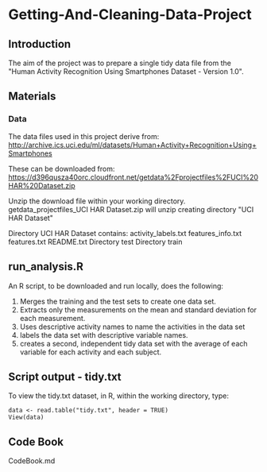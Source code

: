 # Getting-And-Cleaning-Data-Project
## Introduction
The aim of the project was to prepare a single tidy data file from the "Human Activity Recognition Using Smartphones Dataset - Version 1.0".

## Materials
### Data 
The data files used in this project derive from:
http://archive.ics.uci.edu/ml/datasets/Human+Activity+Recognition+Using+Smartphones

These can be downloaded from:
https://d396qusza40orc.cloudfront.net/getdata%2Fprojectfiles%2FUCI%20HAR%20Dataset.zip

Unzip the download file within your working directory.
getdata_projectfiles_UCI HAR Dataset.zip will unzip creating directory "UCI HAR Dataset"

Directory UCI HAR Dataset contains:
activity_labels.txt
features_info.txt
features.txt
README.txt
Directory test
Directory train


## run_analysis.R
An R script, to be downloaded and run locally, does the following:
1. Merges the training and the test sets to create one data set.
2. Extracts only the measurements on the mean and standard deviation for each measurement. 
3. Uses descriptive activity names to name the activities in the data set
4. labels the data set with descriptive variable names. 
5. creates a second, independent tidy data set with the average of each variable for each activity and each subject.


## Script output - tidy.txt
To view the tidy.txt dataset, in R, within the working directory, type:
```
data <- read.table("tidy.txt", header = TRUE)
View(data)
```

## Code Book
CodeBook.md
